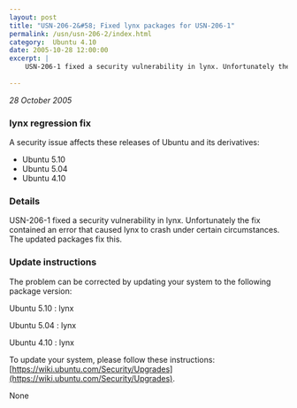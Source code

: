 ```yaml
---
layout: post
title: "USN-206-2&#58; Fixed lynx packages for USN-206-1"
permalink: /usn/usn-206-2/index.html
category:  Ubuntu 4.10
date: 2005-10-28 12:00:00
excerpt: |
    USN-206-1 fixed a security vulnerability in lynx. Unfortunately the fix contained an error that caused lynx to crash under certain circumstances. The updated packages fix this.
    
--- 
```

 
 

*28 October 2005*

### lynx regression fix

A security issue affects these releases of Ubuntu and its derivatives:

* Ubuntu 5.10
* Ubuntu 5.04
* Ubuntu 4.10

### Details

USN-206-1 fixed a security vulnerability in lynx. Unfortunately the fix contained an error that caused lynx to crash under certain circumstances. The updated packages fix this.

### Update instructions

The problem can be corrected by updating your system to the following package version:

Ubuntu 5.10
 : lynx 

Ubuntu 5.04
 : lynx 

Ubuntu 4.10
 : lynx 

To update your system, please follow these instructions: [https://wiki.ubuntu.com/Security/Upgrades](https://wiki.ubuntu.com/Security/Upgrades).

None

